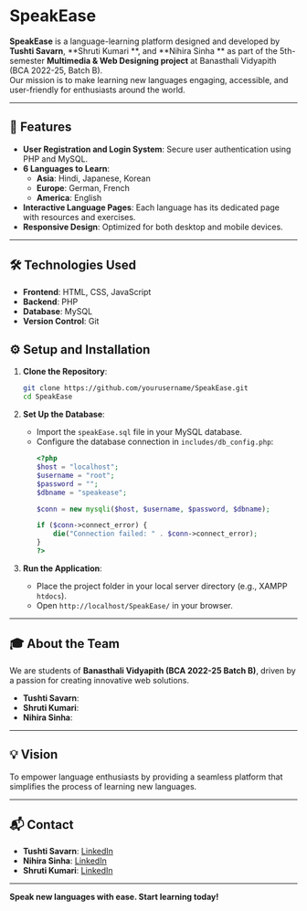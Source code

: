 # SpeakEase

**SpeakEase** is a language-learning platform designed and developed by **Tushti Savarn**, **Shruti Kumari **, and **Nihira Sinha ** as part of the 5th-semester **Multimedia & Web Designing project** at Banasthali Vidyapith (BCA 2022-25, Batch B).  
Our mission is to make learning new languages engaging, accessible, and user-friendly for enthusiasts around the world.

---

## 🌟 Features
- **User Registration and Login System**: Secure user authentication using PHP and MySQL.
- **6 Languages to Learn**:
  - **Asia**: Hindi, Japanese, Korean
  - **Europe**: German, French
  - **America**: English
- **Interactive Language Pages**: Each language has its dedicated page with resources and exercises.
- **Responsive Design**: Optimized for both desktop and mobile devices.

---

## 🛠️ Technologies Used
- **Frontend**: HTML, CSS, JavaScript
- **Backend**: PHP
- **Database**: MySQL
- **Version Control**: Git

## ⚙️ Setup and Installation

1. **Clone the Repository**:
   ```bash
   git clone https://github.com/yourusername/SpeakEase.git
   cd SpeakEase
   ```

2. **Set Up the Database**:
   - Import the `speakEase.sql` file in your MySQL database.
   - Configure the database connection in `includes/db_config.php`:
     ```php
     <?php
     $host = "localhost";
     $username = "root";
     $password = "";
     $dbname = "speakease";

     $conn = new mysqli($host, $username, $password, $dbname);

     if ($conn->connect_error) {
         die("Connection failed: " . $conn->connect_error);
     }
     ?>
     ```

3. **Run the Application**:
   - Place the project folder in your local server directory (e.g., XAMPP `htdocs`).
   - Open `http://localhost/SpeakEase/` in your browser.

---

## 🎓 About the Team
We are students of **Banasthali Vidyapith (BCA 2022-25 Batch B)**, driven by a passion for creating innovative web solutions.  
- **Tushti Savarn**: 
- **Shruti Kumari**:
- **Nihira Sinha**:

---

## 💡 Vision
To empower language enthusiasts by providing a seamless platform that simplifies the process of learning new languages.

---

## 📬 Contact
- **Tushti Savarn**: [LinkedIn](https://linkedin.com/in/tushti-savarn)
- **Nihira Sinha**: [LinkedIn](https://www.linkedin.com/in/nihira-sinha-263311288/)
- **Shruti Kumari**: [LinkedIn](https://www.linkedin.com/in/shruti-kumari-622133319/)

---

**Speak new languages with ease. Start learning today!**
